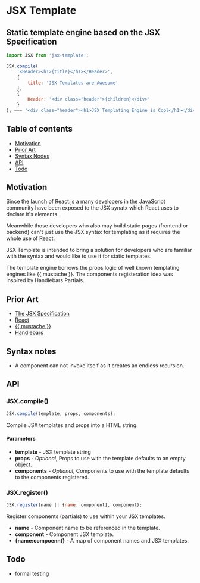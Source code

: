 # JSX Template
## Static template engine based on the JSX Specification

```JavaScript
import JSX from 'jsx-template';

JSX.compile(
    '<Header><h1>{title}</h1></Header>',
    {
        title: 'JSX Templates are Awesome'
    },
    {
        Header: '<div class="header">{children}</div>'
    }
); === '<div class="header"><h1>JSX Templating Engine is Cool</h1></div>';
```

## Table of contents

* [Motivation](#motivation)
* [Prior Art](#prior-art)
* [Syntax Nodes](#syntax-notes)
* [API](#api)
* [Todo](#todo)

## Motivation

Since the launch of React.js a many developers in the JavaScript community have been exposed to the JSX synatx which React uses to declare it's elements.

Meanwhile those developers who also may build static pages (frontend or backend) can't just use the JSX syntax for templating as it requires the whole use of React.

JSX Template is intended to bring a solution for developers who are familiar with the syntax and would like to use it for static templates.

The template engine borrows the props logic of well known templating engines like {{ mustache }}. The components registeration idea was inspired by Handlebars Partials.

## Prior Art

* [The JSX Specification][JSX]
* [React][React]
* [{{ mustache }}][mustache]
* [Handlebars][Handlebars]

## Syntax notes

*  A component can not invoke itself as it creates an endless recursion. 

## API

### JSX.compile()

```JavaScript
JSX.compile(template, props, components);
```

Compile JSX templates and props into a HTML string.

#### Parameters

* **template** - JSX template string
* **props** - *Optional*, Props to use with the template defaults to an empty object.
* **components** - *Optional*, Components to use with the template defaults to the components registered. 

### JSX.register()

```JavaScript
JSX.register(name || {name: component}, component);
```

Register components (partials) to use within your JSX templates.

* **name** - Component name to be referenced in the template.
* **component** - Component JSX template.
* **{name:compoennt}** - A map of component names and JSX templates.

## Todo

* formal testing

[JSX]: https://facebook.github.io/jsx
[React]: https://facebook.github.io/react
[mustache]: https://mustache.github.io
[Handlebars]: https://handlebarsjs.com